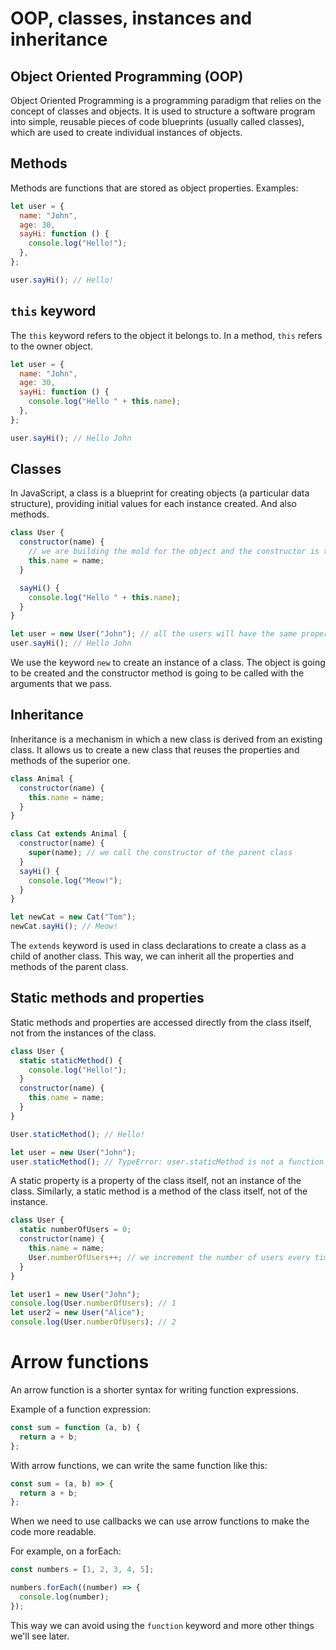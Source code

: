 # OOP, classes, instances and inheritance

## Object Oriented Programming (OOP)

Object Oriented Programming is a programming paradigm that relies on the concept of classes and objects. It is used to structure a software program into simple, reusable pieces of code blueprints (usually called classes), which are used to create individual instances of objects.

## Methods

Methods are functions that are stored as object properties.
Examples:

```javascript
let user = {
  name: "John",
  age: 30,
  sayHi: function () {
    console.log("Hello!");
  },
};

user.sayHi(); // Hello!
```

## `this` keyword

The `this` keyword refers to the object it belongs to. In a method, `this` refers to the owner object.

```javascript
let user = {
  name: "John",
  age: 30,
  sayHi: function () {
    console.log("Hello " + this.name);
  },
};

user.sayHi(); // Hello John
```

## Classes

In JavaScript, a class is a blueprint for creating objects (a particular data structure), providing initial values for each instance created. And also methods.

```javascript
class User {
  constructor(name) {
    // we are building the mold for the object and the constructor is the method that will be called when we create a new object
    this.name = name;
  }

  sayHi() {
    console.log("Hello " + this.name);
  }
}

let user = new User("John"); // all the users will have the same properties and methods, the only thing that will change is the name in this case
user.sayHi(); // Hello John
```

We use the keyword `new` to create an instance of a class. The object is going to be created and the constructor method is going to be called with the arguments that we pass.

## Inheritance

Inheritance is a mechanism in which a new class is derived from an existing class. It allows us to create a new class that reuses the properties and methods of the superior one.

```javascript
class Animal {
  constructor(name) {
    this.name = name;
  }
}

class Cat extends Animal {
  constructor(name) {
    super(name); // we call the constructor of the parent class
  }
  sayHi() {
    console.log("Meow!");
  }
}

let newCat = new Cat("Tom");
newCat.sayHi(); // Meow!
```

The `extends` keyword is used in class declarations to create a class as a child of another class. This way, we can inherit all the properties and methods of the parent class.

## Static methods and properties

Static methods and properties are accessed directly from the class itself, not from the instances of the class.

```javascript
class User {
  static staticMethod() {
    console.log("Hello!");
  }
  constructor(name) {
    this.name = name;
  }
}

User.staticMethod(); // Hello!

let user = new User("John");
user.staticMethod(); // TypeError: user.staticMethod is not a function
```

A static property is a property of the class itself, not an instance of the class. Similarly, a static method is a method of the class itself, not of the instance.

```javascript
class User {
  static numberOfUsers = 0;
  constructor(name) {
    this.name = name;
    User.numberOfUsers++; // we increment the number of users every time we create a new user
  }
}

let user1 = new User("John");
console.log(User.numberOfUsers); // 1
let user2 = new User("Alice");
console.log(User.numberOfUsers); // 2
```

# Arrow functions

An arrow function is a shorter syntax for writing function expressions.

Example of a function expression:

```javascript
const sum = function (a, b) {
  return a + b;
};
```

With arrow functions, we can write the same function like this:

```javascript
const sum = (a, b) => {
  return a + b;
};
```
When we need to use callbacks we can use arrow functions to make the code more readable.

For example, on a forEach:

```javascript
const numbers = [1, 2, 3, 4, 5];

numbers.forEach((number) => {
  console.log(number);
});
```

This way we can avoid using the `function` keyword and more other things we'll see later.